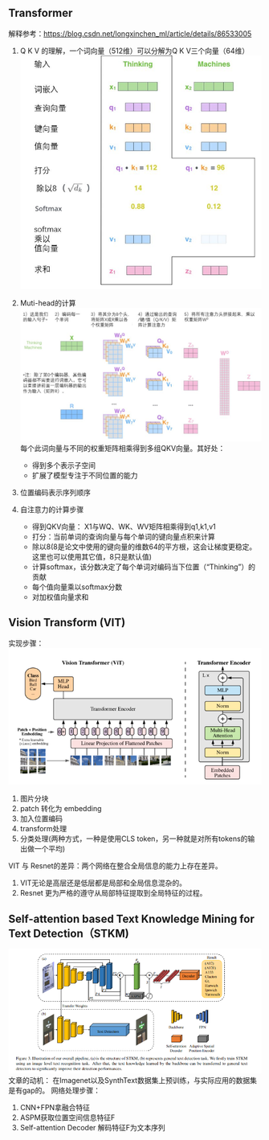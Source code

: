 ## Transformer
解释参考：https://blog.csdn.net/longxinchen_ml/article/details/86533005
1. Q K V 的理解，一个词向量（512维）可以分解为Q K V三个向量（64维）
   ![img.png](../img/Transformer-QKV.png)
2. Muti-head的计算
   ![img.png](../img/Muti-head.png)
   每个此词向量与不同的权重矩阵相乘得到多组QKV向量。其好处：
    + 得到多个表示子空间
    + 扩展了模型专注于不同位置的能力
   
3. 位置编码表示序列顺序

4. 自注意力的计算步骤
   + 得到QKV向量： X1与WQ、WK、WV矩阵相乘得到q1,k1,v1
   + 打分：当前单词的查询向量与每个单词的键向量点积来计算
   + 除以8(8是论文中使用的键向量的维数64的平方根，这会让梯度更稳定。这里也可以使用其它值，8只是默认值)
   + 计算softmax，该分数决定了每个单词对编码当下位置（“Thinking”）的贡献
   + 每个值向量乘以softmax分数
   + 对加权值向量求和


## Vision Transform (VIT)
实现步骤：<br>
![img.png](../img/VIT.png)
1. 图片分块
2. patch 转化为 embedding
3. 加入位置编码
4. transform处理
5. 分类处理(两种⽅式，⼀种是使⽤CLS token，另⼀种就是对所有tokens的输出做⼀个平均)

VIT 与 Resnet的差异：两个网络在整合全局信息的能力上存在差异。
1. VIT无论是高层还是低层都是局部和全局信息混杂的。
2. Resnet 更为严格的遵守从局部特征提取到全局特征的过程。

## Self-attention based Text Knowledge Mining for Text Detection（STKM)
![img.png](../img/STKM.png)
文章的动机：
在Imagenet以及SynthText数据集上预训练，与实际应用的数据集是有gap的。
网络处理步骤：
1. CNN+FPN拿融合特征
2. ASPM获取位置空间信息特征F
3. Self-attention Decoder 解码特征F为文本序列